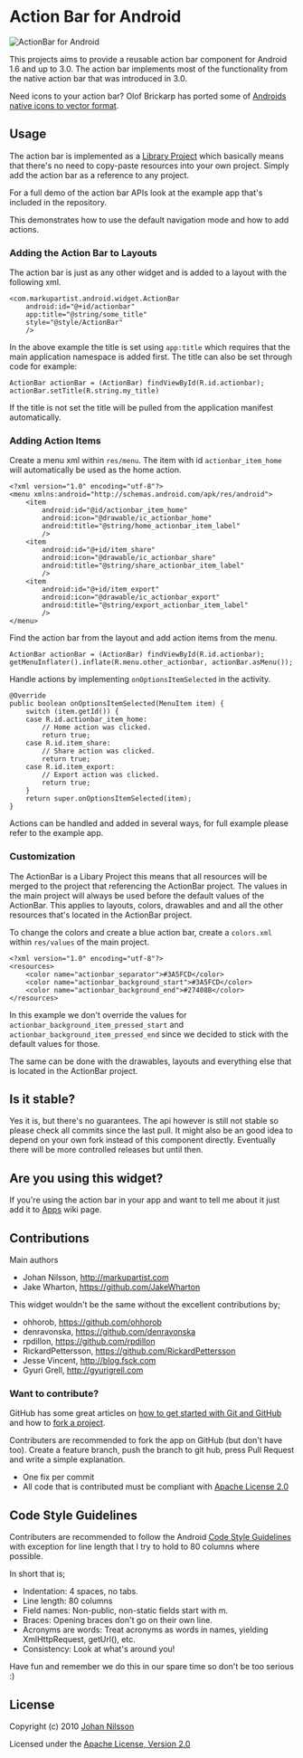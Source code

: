 # Action Bar for Android

![ActionBar for Android](http://markupartist.com/images/actionbar.png "ActionBar for Android")

This projects aims to provide a reusable action bar component for Android 1.6 and up to 3.0. The action bar implements most of the functionality from the native action bar that was introduced in 3.0.

Need icons to your action bar? Olof Brickarp has ported some of [Androids native icons to vector format](http://www.yay.se/2011/02/native-android-icons-in-vector-format/).

## Usage

The action bar is implemented as a [Library Project](http://developer.android.com/guide/developing/eclipse-adt.html#libraryProject) which basically means that there's no need to copy-paste resources into your own project. Simply add the action bar as a reference to any project.

For a full demo of the action bar APIs look at the example app that's included in the repository.

This demonstrates how to use the default navigation mode and how to add actions.

### Adding the Action Bar to Layouts

The action bar is just as any other widget and is added to a layout with the following xml.

    <com.markupartist.android.widget.ActionBar
	    android:id="@+id/actionbar"
	    app:title="@string/some_title"
	    style="@style/ActionBar"
        />

In the above example the title is set using `app:title` which requires that the main application namespace is added first. The title can also be set through code for example:

    ActionBar actionBar = (ActionBar) findViewById(R.id.actionbar);
    actionBar.setTitle(R.string.my_title)

If the title is not set the title will be pulled from the application manifest automatically.

### Adding Action Items

Create a menu xml within `res/menu`. The item with id `actionbar_item_home` will automatically be used as the home action.

    <?xml version="1.0" encoding="utf-8"?>
    <menu xmlns:android="http://schemas.android.com/apk/res/android">
        <item
            android:id="@id/actionbar_item_home"
            android:icon="@drawable/ic_actionbar_home"
            android:title="@string/home_actionbar_item_label"
            />
        <item
            android:id="@+id/item_share"
            android:icon="@drawable/ic_actionbar_share"
            android:title="@string/share_actionbar_item_label"
            />
        <item
            android:id="@+id/item_export"
            android:icon="@drawable/ic_actionbar_export"
            android:title="@string/export_actionbar_item_label"
            />
    </menu>

Find the action bar from the layout and add action items from the menu.

    ActionBar actionBar = (ActionBar) findViewById(R.id.actionbar);
    getMenuInflater().inflate(R.menu.other_actionbar, actionBar.asMenu());

Handle actions by implementing `onOptionsItemSelected` in the activity.

    @Override
    public boolean onOptionsItemSelected(MenuItem item) {
        switch (item.getId()) {
        case R.id.actionbar_item_home:
            // Home action was clicked.
            return true;
        case R.id.item_share:
            // Share action was clicked.
            return true;
        case R.id.item_export:
            // Export action was clicked.
            return true;       
        }
        return super.onOptionsItemSelected(item);
    }

Actions can be handled and added in several ways, for full example please refer to the example app.

### Customization

The ActionBar is a Libary Project this means that all resources will be merged to the project that referencing the ActionBar project. The values in the main project will always be used before the default values of the ActionBar. This applies to layouts, colors, drawables and and all the other resources that's located in the ActionBar project.

To change the colors and create a blue action bar, create a `colors.xml` within `res/values` of the main project.

    <?xml version="1.0" encoding="utf-8"?>
    <resources>
        <color name="actionbar_separator">#3A5FCD</color>
        <color name="actionbar_background_start">#3A5FCD</color>
        <color name="actionbar_background_end">#27408B</color>
    </resources> 

In this example we don't override the values for `actionbar_background_item_pressed_start` and `actionbar_background_item_pressed_end` since we decided to stick with the default values for those.

The same can be done with the drawables, layouts and everything else that is located in the ActionBar project.

## Is it stable?

Yes it is, but there's no guarantees. The api however is still not stable so please check all commits since the last pull. It might also be an good idea to depend on your own fork instead of this component directly. Eventually there will be more controlled releases but until then.

## Are you using this widget?

If you're using the action bar in your app and want to tell me about it just add it to [Apps](https://github.com/johannilsson/android-actionbar/wiki/Apps) wiki page.

## Contributions

Main authors

* Johan Nilsson, <http://markupartist.com>
* Jake Wharton, <https://github.com/JakeWharton>

This widget wouldn't be the same without the excellent contributions by;

* ohhorob, <https://github.com/ohhorob>
* denravonska, <https://github.com/denravonska>
* rpdillon, <https://github.com/rpdillon>
* RickardPettersson, <https://github.com/RickardPettersson>
* Jesse Vincent, <http://blog.fsck.com>
* Gyuri Grell, <http://gyurigrell.com>

### Want to contribute?

GitHub has some great articles on [how to get started with Git and GitHub](http://help.github.com/) and how to [fork a project](http://help.github.com/forking/).

Contributers are recommended to fork the app on GitHub (but don't have too). Create a feature branch, push the branch to git hub, press Pull Request and write a simple explanation.

* One fix per commit
* All code that is contributed must be compliant with [Apache License 2.0](http://www.apache.org/licenses/LICENSE-2.0.html)

## Code Style Guidelines

Contributers are recommended to follow the Android [Code Style Guidelines](http://source.android.com/source/code-style.html) with exception for line length that I try to hold to 80 columns where possible.

In short that is;

* Indentation: 4 spaces, no tabs.
* Line length: 80 columns
* Field names: Non-public, non-static fields start with m.
* Braces: Opening braces don't go on their own line.
* Acronyms are words: Treat acronyms as words in names, yielding XmlHttpRequest, getUrl(), etc.
* Consistency: Look at what's around you!

Have fun and remember we do this in our spare time so don't be too serious :)

## License
Copyright (c) 2010 [Johan Nilsson](http://markupartist.com)

Licensed under the [Apache License, Version 2.0](http://www.apache.org/licenses/LICENSE-2.0.html)


